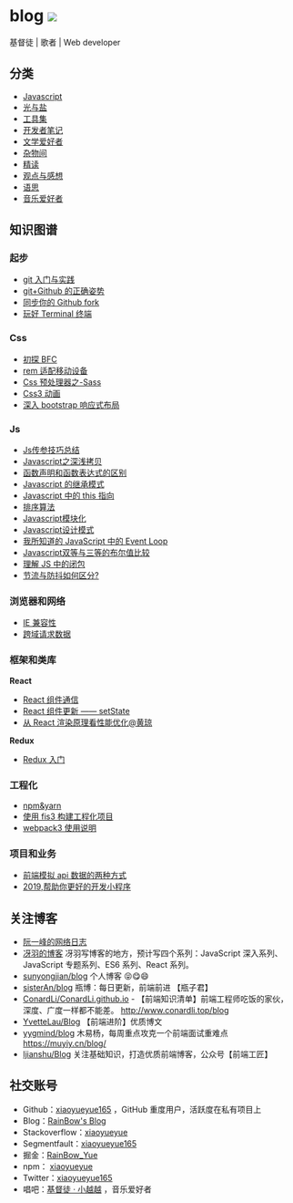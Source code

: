 # blog [![](https://img.shields.io/github/issues/xiaoyueyue165/blog.svg)](https://github.com/xiaoyueyue165/blog/issues)

基督徒 | 歌者 | Web developer

## 分类

- [Javascript](https://github.com/xiaoyueyue165/blog/labels/Javascript)
- [光与盐](https://github.com/xiaoyueyue165/blog/labels/%E5%85%89%E4%B8%8E%E7%9B%90)
- [工具集](https://github.com/xiaoyueyue165/blog/labels/%E5%B7%A5%E5%85%B7%E9%9B%86)
- [开发者笔记](https://github.com/xiaoyueyue165/blog/labels/%E5%BC%80%E5%8F%91%E8%80%85%E7%AC%94%E8%AE%B0)
- [文学爱好者](https://github.com/xiaoyueyue165/blog/labels/%E6%96%87%E5%AD%A6%E7%88%B1%E5%A5%BD%E8%80%85)
- [杂物间](https://github.com/xiaoyueyue165/blog/labels/%E6%9D%82%E7%89%A9%E9%97%B4)
- [精读](https://github.com/xiaoyueyue165/blog/labels/%E7%B2%BE%E8%AF%BB)
- [观点与感想](https://github.com/xiaoyueyue165/blog/labels/%E8%A7%82%E7%82%B9%E4%B8%8E%E6%84%9F%E6%83%B3)
- [语思](https://github.com/xiaoyueyue165/blog/labels/%E8%AF%AD%E6%80%9D)
- [音乐爱好者](https://github.com/xiaoyueyue165/blog/labels/%E9%9F%B3%E4%B9%90%E7%88%B1%E5%A5%BD%E8%80%85)

## 知识图谱

### 起步

- [git 入门与实践](https://github.com/xiaoyueyue165/blog/issues/1)
- [git+Github 的正确姿势](https://github.com/xiaoyueyue165/blog/issues/2)
- [同步你的 Github fork](https://github.com/xiaoyueyue165/blog/issues/48)
- [玩好 Terminal 终端 ](https://github.com/xiaoyueyue165/blog/issues/42)

### Css

- [初探 BFC](https://github.com/xiaoyueyue165/blog/issues/79)
- [rem 适配移动设备 ](https://github.com/xiaoyueyue165/blog/issues/39)
- [Css 预处理器之-Sass ](https://github.com/xiaoyueyue165/blog/issues/38)
- [Css3 动画](https://github.com/xiaoyueyue165/blog/issues/40)
- [深入 bootstrap 响应式布局 ](https://github.com/xiaoyueyue165/blog/issues/37)

### Js

- [Js传参技巧总结](https://github.com/xiaoyueyue165/blog/issues/5)
- [Javascript之深浅拷贝 ](https://github.com/xiaoyueyue165/blog/issues/6)
- [函数声明和函数表达式的区别](https://github.com/xiaoyueyue165/blog/issues/10)
- [Javascript 的继承模式](https://github.com/xiaoyueyue165/blog/issues/17)
- [Javascript 中的 this 指向](https://github.com/xiaoyueyue165/blog/issues/18)
- [排序算法](https://github.com/xiaoyueyue165/blog/issues/22)
- [Javascript模块化 ](https://github.com/xiaoyueyue165/blog/issues/23)
- [Javascript设计模式](https://github.com/xiaoyueyue165/blog/issues/26)
- [我所知道的 JavaScript 中的 Event Loop](https://github.com/xiaoyueyue165/blog/issues/30)
- [Javascript双等与三等的布尔值比较](https://github.com/xiaoyueyue165/blog/issues/44)
- [理解 JS 中的闭包](https://github.com/xiaoyueyue165/blog/issues/73)
- [节流与防抖如何区分?](https://github.com/xiaoyueyue165/blog/issues/74)


### 浏览器和网络

- [IE 兼容性](https://github.com/xiaoyueyue165/blog/issues/43)
- [跨域请求数据 ](https://github.com/xiaoyueyue165/blog/issues/8)

### 框架和类库

**React**

- [React 组件通信](https://github.com/xiaoyueyue165/blog/issues/28)
- [React 组件更新 —— setState](https://github.com/xiaoyueyue165/blog/issues/82)
- [从 React 渲染原理看性能优化@黄琼](https://github.com/xiaoyueyue165/blog/issues/50)

**Redux**

- [Redux 入门](https://github.com/xiaoyueyue165/blog/issues/34)

### 工程化

- [npm&yarn](https://github.com/xiaoyueyue165/blog/issues/7)
- [使用 fis3 构建工程化项目](https://github.com/xiaoyueyue165/blog/issues/14)
- [webpack3 使用说明](https://github.com/xiaoyueyue165/blog/issues/33)

### 项目和业务

- [前端模拟 api 数据的两种方式](https://github.com/xiaoyueyue165/blog/issues/25)
- [2019,帮助你更好的开发小程序](https://github.com/xiaoyueyue165/blog/issues/47)

## 关注博客

- [阮一峰的网络日志](http://www.ruanyifeng.com/blog/archives.html)
- [冴羽的博客](https://github.com/mqyqingfeng/Blog) 冴羽写博客的地方，预计写四个系列：JavaScript 深入系列、JavaScript 专题系列、ES6 系列、React 系列。
- [sunyongjian/blog](https://github.com/sunyongjian/blog) 个人博客 😝😋😄
- [sisterAn/blog](https://github.com/sisterAn/blog) 瓶博：每日更新，前端前进 【瓶子君】
- [ConardLi/ConardLi.github.io](https://github.com/ConardLi/ConardLi.github.io) - 【前端知识清单】前端工程师吃饭的家伙，深度、广度一样都不能差。 http://www.conardli.top/blog
- [YvetteLau/Blog](https://github.com/YvetteLau/Blog) 【前端进阶】优质博文
- [yygmind/blog](https://github.com/yygmind/blog) 木易杨，每周重点攻克一个前端面试重难点 https://muyiy.cn/blog/
- [ljianshu/Blog](https://github.com/ljianshu/Blog) 关注基础知识，打造优质前端博客，公众号【前端工匠】

## 社交账号

- Github：[xiaoyueyue165](https://github.com/xiaoyueyue165) ，GitHub 重度用户，活跃度在私有项目上
- Blog：[RainBow's Blog](https://xiaoyueyue.org/issue-blog)
- Stackoverflow：[xiaoyueyue](https://stackoverflow.com/users/8273471/xiaoyueyue)
- Segmentfault：[xiaoyueyue165](https://segmentfault.com/u/xiaoyueyue165)
- 掘金：[RainBow_Yue](https://juejin.im/user/5bee79b6e51d4535a65be490)
- npm： [xiaoyueyue](https://www.npmjs.com/~xiaoyueyue)
- Twitter：[xiaoyueyue165](https://twitter.com/xiaoyueyue165)
- 唱吧：[基督徒 · 小越越](http://changba.com/u/39302742) ，音乐爱好者
